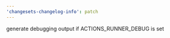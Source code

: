 ```yaml
---
'changesets-changelog-info': patch
---
```


generate debugging output if ACTIONS_RUNNER_DEBUG is set
